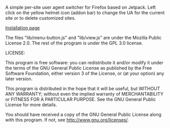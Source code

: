 A simple per-site user agent switcher for Firefox based on Jetpack. Left click
on the yellow helmet icon (addon bar) to change the UA for the current site
or to delete customized sites.

[Installation page](https://addons.mozilla.org/firefox/addon/ua-site-switch/)

The files "lib/menu-button.js" and "lib/view.js" are under the Mozilla Public License 2.0.
The rest of the program is under the GPL 3.0 license.

LICENSE:

This program is free software: you can redistribute it and/or modify
it under the terms of the GNU General Public License as published by
the Free Software Foundation, either version 3 of the License, or
(at your option) any later version.

This program is distributed in the hope that it will be useful,
but WITHOUT ANY WARRANTY; without even the implied warranty of
MERCHANTABILITY or FITNESS FOR A PARTICULAR PURPOSE.  See the
GNU General Public License for more details.

You should have received a copy of the GNU General Public License
along with this program.  If not, see <http://www.gnu.org/licenses/>.
